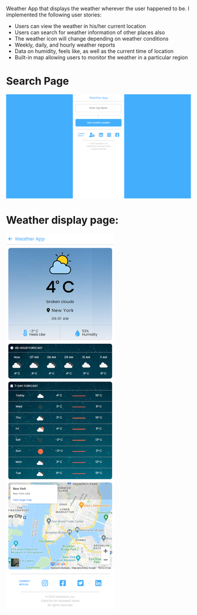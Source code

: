 Weather App that displays the weather wherever the user happened to be. I implemented the following user stories:

- Users can view the weather in his/her current location
- Users can search for weather information of other places also
- The weather icon will change depending on weather conditions
- Weekly, daily, and hourly weather reports
- Data on humidity, feels like, as well as the current time of location
- Built-in map allowing users to monitor the weather in a particular region

# Search Page

![Search Page Image](./readme%20Images/searchPage.png)

# Weather display page:

![Weather Page Image](./readme%20Images/weather.png)
